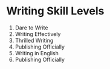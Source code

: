 # Writing Skill Levels

 1. Dare to Write
 2. Writing Effectively
 3. Thrilled Writing 
 4. Publishing Officially
 5. Writing in English
 6. Publishing Officially